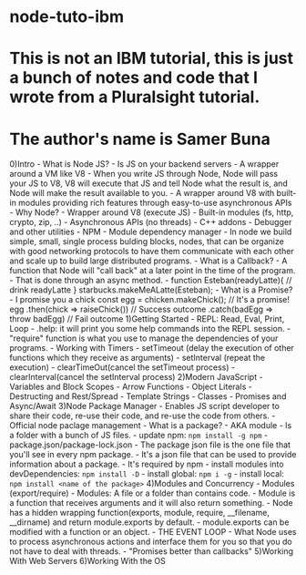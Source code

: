 # node-tuto-ibm
# This is not an IBM tutorial, this is just a bunch of notes and code that I wrote from a Pluralsight tutorial.
# The author's name is Samer Buna
0)Intro
    - What is Node JS?
        - Is JS on your backend servers
        - A wrapper around a VM like V8
        - When you write JS through Node, Node will pass your JS to V8, V8 will execute that JS and tell Node what the result is, and Node will make the result available to you.
        - A wrapper around V8 with built-in modules providing rich features through easy-to-use asynchronous APIs
    - Why Node?
        - Wrapper around V8 (execute JS)
        - Built-in modules (fs, http, crypto, zip, ..)
        - Asynchronous APIs (no threads)
        - C++ addons
        - Debugger and other utilities
        - NPM
        - Module dependency manager
        - In node we build simple, small, single process bulding blocks, nodes, that can be organize with good networking protocols to have them communicate with each other and scale up to build large distributed programs.
    - What is a Callback?
        - A function that Node will "call back" at a later point in the time of the program.
        - That is done through an async method.
        - function Esteban(readyLatte){
            // drink readyLatte
        }
        starbucks.makeMeALatte(Esteban);
    - What is a Promise?
        - I promise you a chick
        const egg = chicken.makeChick(); // It's a promise!
        egg
            .then(chick => raiseChick()) // Success outcome
            .catch(badEgg => throw badEgg) // Fail outcome
1)Getting Started
    - REPL: Read, Eval, Print, Loop
    - .help: it will print you some help commands into the REPL session.
    - "require" function is what you use to manage the dependencies of your programs.
    - Working with Timers
        - setTimeout (delay the execution of other functions which they receive as arguments)
        - setInterval (repeat the execution)
        - clearTimeOut(cancel the setTimeout process)
        - clearInterval(cancel the setInterval process)
2)Modern JavaScript
    - Variables and Block Scopes
    - Arrow Functions
    - Object Literals
    - Destructing and Rest/Spread
    - Template Strings
    - Classes
    - Promises and Async/Await
3)Node Package Manager
    - Enables JS script developer to share their code, re-use their code, and re-use the code from others.
    - Official node paclage management
    - What is a package?
        - AKA module
        - Is a folder with a bunch of JS files.
    - update npm: `npm install -g npm`
    - package.json/package-lock.json
        - The package json file is the one file that you'll see in every npm package.
        - It's a json file that can be used to provide information about a package.
        - It's required by npm
    - install modules into devDependencies: `npm install -D`
    - install global: `npm i -g`
    - install local: `npm install <name of the package>`
4)Modules and Concurrency
    - Modules (export/require)
        - Modules: A file or a folder than contains code.
        - Module is a function that receives arguments and it will also return something.
        - Node has a hidden wrapping function(exports, module, require, __filename, __dirname) and return module.exports by default.
        - module.exports can be modified with a function or an object.
        - THE EVENT LOOP
            - What Node uses to process asynchronous actions and interface them for you so that you do not have to deal with threads.
        - "Promises better than callbacks"
5)Working With Web Servers
6)Working With the OS
